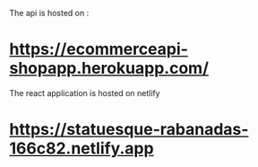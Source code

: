 The api is hosted on : 
# https://ecommerceapi-shopapp.herokuapp.com/

The react application is hosted on netlify

# https://statuesque-rabanadas-166c82.netlify.app